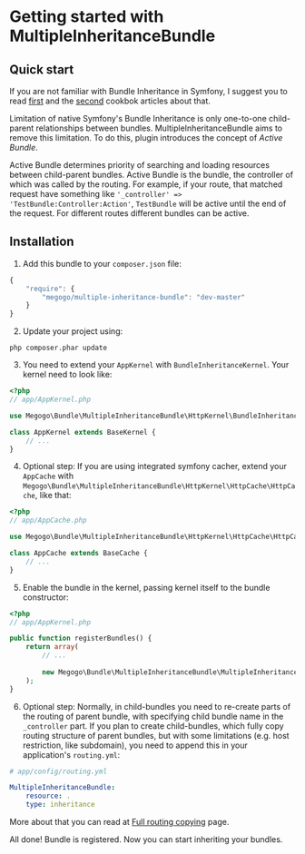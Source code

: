 # Getting started with MultipleInheritanceBundle

## Quick start

If you are not familiar with Bundle Inheritance in Symfony, I suggest you to read [first](http://symfony.com/doc/master/cookbook/bundles/inheritance.html) and the [second](http://symfony.com/doc/master/cookbook/bundles/override.html) cookbok articles about that.

Limitation of native Symfony's Bundle Inheritance is only one-to-one child-parent relationships between bundles. MultipleInheritanceBundle aims to remove this limitation. To do this, plugin introduces the concept of *Active Bundle*. 

Active Bundle determines priority of searching and loading resources between child-parent bundles. Active Bundle is the bundle, the controller of which was called by the routing. For example, if your route, that matched request have something like `'_controller' => 'TestBundle:Controller:Action'`, `TestBundle` will be active until the end of the request. For different routes different bundles can be active.

## Installation

1) Add this bundle to your `composer.json` file:

```javascript
{
	"require": {
		"megogo/multiple-inheritance-bundle": "dev-master"
	}
}
```

2) Update your project using:

```
php composer.phar update
```

3) You need to extend your `AppKernel` with `BundleInheritanceKernel`. Your kernel need to look like:

```php
<?php
// app/AppKernel.php

use Megogo\Bundle\MultipleInheritanceBundle\HttpKernel\BundleInheritanceKernel as BaseKernel;

class AppKernel extends BaseKernel {
    // ...
}
```

4) Optional step: If you are using integrated symfony cacher, extend your `AppCache` with `Megogo\Bundle\MultipleInheritanceBundle\HttpKernel\HttpCache\HttpCache`, like that:

```php
<?php
// app/AppCache.php

use Megogo\Bundle\MultipleInheritanceBundle\HttpKernel\HttpCache\HttpCache as BaseCache;

class AppCache extends BaseCache {
	// ...
}

```

5) Enable the bundle in the kernel, passing kernel itself to the bundle constructor:

```php
<?php
// app/AppKernel.php

public function registerBundles() {
    return array(
        // ...
        
        new Megogo\Bundle\MultipleInheritanceBundle\MultipleInheritanceBundle($this),
    );
}
```

6) Optional step: Normally, in child-bundles you need to re-create parts of the routing of parent bundle, with specifying child bundle name in the `_controller` part. If you plan to create child-bundles, which fully copy routing structure of parent bundles, but with some limitations (e.g. host restriction, like subdomain), you need to append this in your application's `routing.yml`:

```yml
# app/config/routing.yml

MultipleInheritanceBundle:
	resource: .
	type: inheritance
```
More about that you can read at [Full routing copying](full_routing_copying.md) page.


All done! Bundle is registered. Now you can start inheriting your bundles.



